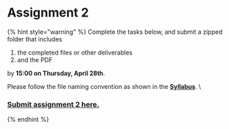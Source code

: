 # Assignment 2

{% hint style="warning" %}
Complete the tasks below, and submit a zipped folder that includes&#x20;

1. the completed files or other deliverables&#x20;
2. and the PDF&#x20;

by **15:00 on Thursday, April 28th**.&#x20;

Please follow the file naming convention as shown in the [**Syllabus**](../syllabus.md).  \


### [Submit assignment 2 here.](https://www.dropbox.com/request/TxQvRLXEvjDv2CkKQOZp)
{% endhint %}
